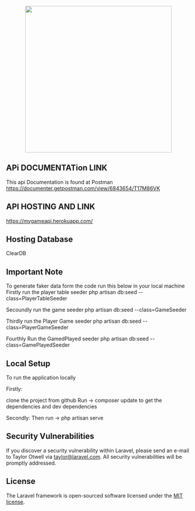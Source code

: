 <p align="center"><img src="https://res.cloudinary.com/dtfbvvkyp/image/upload/v1566331377/laravel-logolockup-cmyk-red.svg" width="400"></p>



## APi DOCUMENTATion LINK
This api Documentation is found at Postman 
https://documenter.getpostman.com/view/6843654/T17M86VK

## API HOSTING AND LINK
https://mygameapi.herokuapp.com/

## Hosting Database
ClearDB

## Important Note 
To generate faker data form the code run this below in your local machine
Firstly run the player table seeder
php artisan db:seed --class=PlayerTableSeeder

Secoundly run the game seeder
php artisan db:seed --class=GameSeeder

Thirdly run the Player Game seeder
php artisan db:seed --class=PlayerGameSeeder

Fourthly Run the GamedPlayed seeder
php artisan db:seed --class=GamePlayedSeeder

## Local Setup
To run the application locally

Firstly:

clone the project from github
Run -> composer update 
to get the dependencies and dev dependencies

Secondly:
Then run -> php artisan serve 


## Security Vulnerabilities

If you discover a security vulnerability within Laravel, please send an e-mail to Taylor Otwell via [taylor@laravel.com](mailto:taylor@laravel.com). All security vulnerabilities will be promptly addressed.

## License

The Laravel framework is open-sourced software licensed under the [MIT license](https://opensource.org/licenses/MIT).
